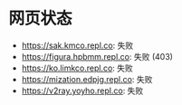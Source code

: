 # 网页状态
- https://sak.kmco.repl.co: 失败
- https://figura.hpbmm.repl.co: 失败 (403)
- https://ko.limkco.repl.co: 失败
- https://mization.edpjg.repl.co: 失败
- https://v2ray.yoyho.repl.co: 失败

